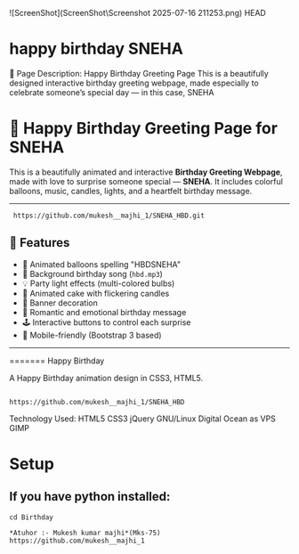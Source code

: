  ![ScreenShot](ScreenShot\Screenshot 2025-07-16 211253.png)
 HEAD
# happy birthday SNEHA
🎉 Page Description: Happy Birthday Greeting Page This is a beautifully designed interactive birthday greeting webpage, made especially to celebrate someone’s special day — in this case, SNEHA
# 🎂 Happy Birthday Greeting Page for SNEHA

This is a beautifully animated and interactive **Birthday Greeting Webpage**, made with love to surprise someone special — **SNEHA**. It includes colorful balloons, music, candles, lights, and a heartfelt birthday message.

---
```
 https://github.com/mukesh__majhi_1/SNEHA_HBD.git

```
## 🌟 Features

- 🎈 Animated balloons spelling "HBDSNEHA"
- 🎵 Background birthday song (`hbd.mp3`)
- 💡 Party light effects (multi-colored bulbs)
- 🎂 Animated cake with flickering candles
- 🎀 Banner decoration
- 💌 Romantic and emotional birthday message
- 🕹️ Interactive buttons to control each surprise
- 📱 Mobile-friendly (Bootstrap 3 based)

---


=======
Happy Birthday

A Happy Birthday animation design in CSS3, HTML5.

```

https://github.com/mukesh__majhi_1/SNEHA_HBD

```

Technology Used: HTML5 CSS3 jQuery  GNU/Linux Digital Ocean as VPS GIMP

# Setup

## If you have python installed:
```
cd Birthday
```
```
*Atuhor :- Mukesh kumar majhi*(Mks-75)
https://github.com/mukesh__majhi_1

```